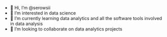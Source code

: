 - 👋 Hi, I’m @serowsii
- 👀 I’m interested in data science
- 🌱 I’m currently learning data analytics and all the software tools involved in data analysis
- 💞️ I’m looking to collaborate on data analytics projects 
  

<!---
serowsii/serowsii is a ✨ special ✨ repository because its `README.md` (this file) appears on your GitHub profile.
You can click the Preview link to take a look at your changes.
--->
